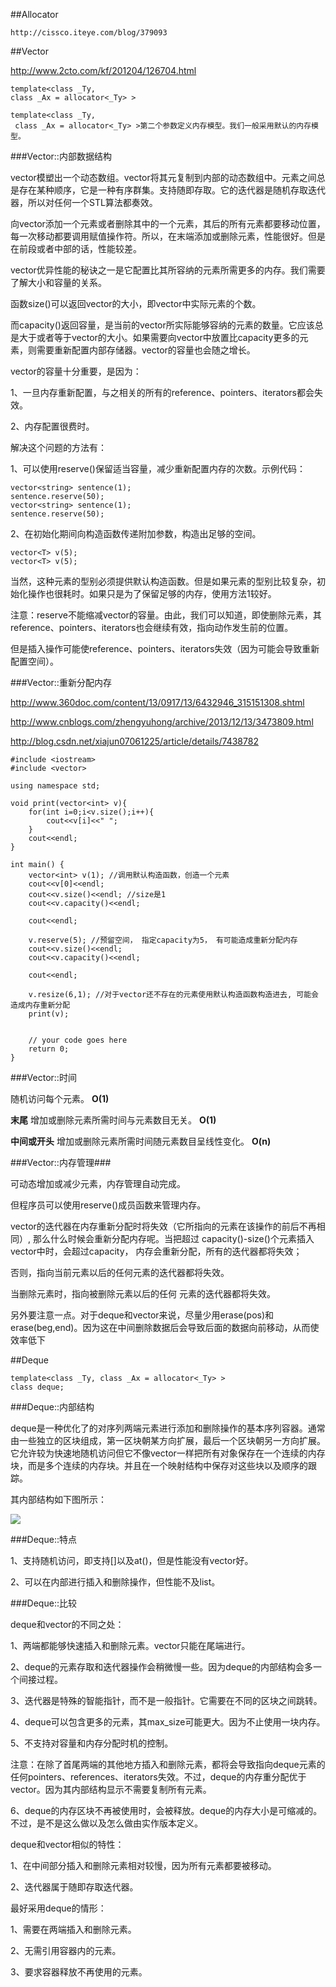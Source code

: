 ##Allocator

	http://cissco.iteye.com/blog/379093
	

##Vector

http://www.2cto.com/kf/201204/126704.html

	template<class _Ty, 
    class _Ax = allocator<_Ty> > 
    
	template<class _Ty,
	 class _Ax = allocator<_Ty> >第二个参数定义内存模型。我们一般采用默认的内存模型。

###Vector::内部数据结构

vector模塑出一个动态数组。vector将其元复制到内部的动态数组中。元素之间总是存在某种顺序，它是一种有序群集。支持随即存取。它的迭代器是随机存取迭代器，所以对任何一个STL算法都奏效。

向vector添加一个元素或者删除其中的一个元素，其后的所有元素都要移动位置，每一次移动都要调用赋值操作符。所以，在末端添加或删除元素，性能很好。但是在前段或者中部的话，性能较差。

vector优异性能的秘诀之一是它配置比其所容纳的元素所需更多的内存。我们需要了解大小和容量的关系。

函数size()可以返回vector的大小，即vector中实际元素的个数。

而capacity()返回容量，是当前的vector所实际能够容纳的元素的数量。它应该总是大于或者等于vector的大小。如果需要向vector中放置比capacity更多的元素，则需要重新配置内部存储器。vector的容量也会随之增长。

vector的容量十分重要，是因为：

1、一旦内存重新配置，与之相关的所有的reference、pointers、iterators都会失效。

2、内存配置很费时。

解决这个问题的方法有：

1、可以使用reserve()保留适当容量，减少重新配置内存的次数。示例代码：

	vector<string> sentence(1); 
	sentence.reserve(50); 
	vector<string> sentence(1);
	sentence.reserve(50);

2、在初始化期间向构造函数传递附加参数，构造出足够的空间。

	vector<T> v(5); 
	vector<T> v(5);
	
当然，这种元素的型别必须提供默认构造函数。但是如果元素的型别比较复杂，初始化操作也很耗时。如果只是为了保留足够的内存，使用方法1较好。


注意：reserve不能缩减vector的容量。由此，我们可以知道，即使删除元素，其reference、pointers、iterators也会继续有效，指向动作发生前的位置。

但是插入操作可能使reference、pointers、iterators失效（因为可能会导致重新配置空间）。

###Vector::重新分配内存

http://www.360doc.com/content/13/0917/13/6432946_315151308.shtml

http://www.cnblogs.com/zhengyuhong/archive/2013/12/13/3473809.html

http://blog.csdn.net/xiajun07061225/article/details/7438782

	#include <iostream>
	#include <vector>
	
	using namespace std;
	
	void print(vector<int> v){
		for(int i=0;i<v.size();i++){
			cout<<v[i]<<" ";
		}
		cout<<endl;
	}
	
	int main() {
		vector<int> v(1); //调用默认构造函数，创造一个元素
		cout<<v[0]<<endl;
		cout<<v.size()<<endl; //size是1
		cout<<v.capacity()<<endl;
	
		cout<<endl;
	
		v.reserve(5); //预留空间， 指定capacity为5， 有可能造成重新分配内存
		cout<<v.size()<<endl;
		cout<<v.capacity()<<endl;
	
		cout<<endl;
	
		v.resize(6,1); //对于vector还不存在的元素使用默认构造函数构造进去, 可能会造成内存重新分配
		print(v);
	
	
		// your code goes here
		return 0;
	} 



###Vector::时间

随机访问每个元素。 **O(1)**

**末尾** 增加或删除元素所需时间与元素数目无关。  **O(1)**

**中间或开头** 增加或删除元素所需时间随元素数目呈线性变化。 **O(n)**


###Vector::内存管理###

可动态增加或减少元素，内存管理自动完成。 

但程序员可以使用reserve()成员函数来管理内存。

vector的迭代器在内存重新分配时将失效（它所指向的元素在该操作的前后不再相同）, 那么什么时候会重新分配内存呢。当把超过 capacity()-size()个元素插入 vector中时，会超过capacity， 内存会重新分配，所有的迭代器都将失效；

否则，指向当前元素以后的任何元素的迭代器都将失效。

当删除元素时，指向被删除元素以后的任何 元素的迭代器都将失效。

另外要注意一点。对于deque和vector来说，尽量少用erase(pos)和erase(beg,end)。因为这在中间删除数据后会导致后面的数据向前移动，从而使效率低下


##Deque

	template<class _Ty, class _Ax = allocator<_Ty> >
	class deque;
	
###Deque::内部结构

deque是一种优化了的对序列两端元素进行添加和删除操作的基本序列容器。通常由一些独立的区块组成，第一区块朝某方向扩展，最后一个区块朝另一方向扩展。它允许较为快速地随机访问但它不像vector一样把所有对象保存在一个连续的内存块，而是多个连续的内存块。并且在一个映射结构中保存对这些块以及顺序的跟踪。

其内部结构如下图所示：

![](http://up.2cto.com/2012/0410/20120410092902676.jpg)

###Deque::特点


1、支持随机访问，即支持[]以及at()，但是性能没有vector好。

2、可以在内部进行插入和删除操作，但性能不及list。

###Deque::比较

deque和vector的不同之处：


1、两端都能够快速插入和删除元素。vector只能在尾端进行。

2、deque的元素存取和迭代器操作会稍微慢一些。因为deque的内部结构会多一个间接过程。

3、迭代器是特殊的智能指针，而不是一般指针。它需要在不同的区块之间跳转。

4、deque可以包含更多的元素，其max_size可能更大。因为不止使用一块内存。

5、不支持对容量和内存分配时机的控制。

注意：在除了首尾两端的其他地方插入和删除元素，都将会导致指向deque元素的任何pointers、references、iterators失效。不过，deque的内存重分配优于vector。因为其内部结构显示不需要复制所有元素。

6、deque的内存区块不再被使用时，会被释放。deque的内存大小是可缩减的。不过，是不是这么做以及怎么做由实作版本定义。

 

deque和vector相似的特性：

1、在中间部分插入和删除元素相对较慢，因为所有元素都要被移动。

2、迭代器属于随即存取迭代器。

 

最好采用deque的情形：

1、需要在两端插入和删除元素。

2、无需引用容器内的元素。

3、要求容器释放不再使用的元素。




